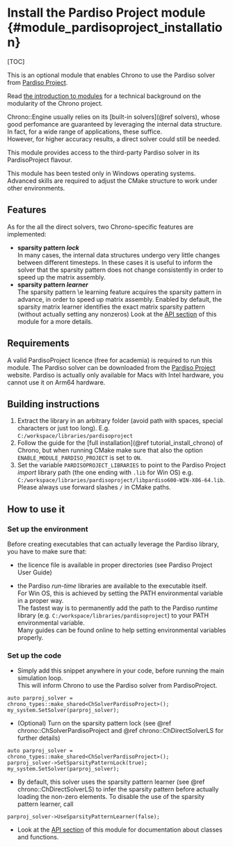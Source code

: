 Install the Pardiso Project module {#module_pardisoproject_installation}
==========================

[TOC]

This is an optional module that enables Chrono to use the Pardiso solver from [Pardiso Project](https://www.pardiso-project.org/).

Read [the introduction to modules](modularity.html) for a technical background on the modularity of the Chrono project.

Chrono::Engine usually relies on its [built-in solvers](@ref solvers), whose good perfomance are guaranteed by leveraging the internal data structure. 
In fact, for a wide range of applications, these suffice.<br>
However, for higher accuracy results, a direct solver could still be needed.

This module provides access to the third-party Pardiso solver in its PardisoProject flavour.

<div class="ce-warning"> 
This module has been tested only in Windows operating systems. Advanced skills are required to adjust the CMake structure to work under other environments.
</div>

## Features

As for the all the direct solvers, two Chrono-specific features are implemented:
- **sparsity pattern _lock_**<br>
    In many cases, the internal data structures undergo very little changes between different timesteps.
	In these cases it is useful to inform the solver that the sparsity pattern does not change consistently in order to speed up the matrix assembly.
- **sparsity pattern _learner_**<br>
    The sparsity pattern \e learning feature acquires the sparsity pattern in advance, in order to speed up matrix assembly. Enabled by default, the sparsity matrix learner identifies the exact matrix sparsity pattern (without actually setting any nonzeros)
Look at the [API section](group__pardisoproject__module.html) of this module for a more details.

## Requirements

A valid PardisoProject licence (free for academia) is required to run this module. The Pardiso solver can be downloaded from the [Pardiso Project](https://www.pardiso-project.org/) website. Pardiso is actually only available for Macs with Intel hardware, you cannot use it on Arm64 hardware. 

## Building instructions

1. Extract the library in an arbitrary folder (avoid path with spaces, special characters or just too long). E.g. `C:/workspace/libraries/pardisoproject`
2. Follow the guide for the [full installation](@ref tutorial_install_chrono) of Chrono, but when running CMake make sure that also the option `ENABLE_MODULE_PARDISO_PROJECT` is set to `ON`.
3. Set the variable `PARDISOPROJECT_LIBRARIES` to point to the Pardiso Project _import_ library path (the one ending with `.lib` for Win OS) e.g. `C:/workspace/libraries/pardisoproject/libpardiso600-WIN-X86-64.lib`. Please always use forward slashes `/` in CMake paths.



## How to use it

### Set up the environment

Before creating executables that can actually leverage the Pardiso library, you have to make sure that:

- the licence file is available in proper directories (see Pardiso Project User Guide)

- the Pardiso _run-time_ libraries are available to the executable itself.<br>
For Win OS, this is achieved by setting the PATH environmental variable in a proper way.<br>
The fastest way is to permanently add the path to the Pardiso _runtime_ library (e.g. `C:/workspace/libraries/pardisoproject`) to your PATH environmental variable.<br>
Many guides can be found online to help setting environmental variables properly.


### Set up the code

- Simply add this snippet anywhere in your code, before running the main simulation loop.<br>
This will inform Chrono to use the Pardiso solver from PardisoProject.
~~~{.cpp}
auto parproj_solver = chrono_types::make_shared<ChSolverPardisoProject>();
my_system.SetSolver(parproj_solver);
~~~


- (Optional) Turn on the sparsity pattern lock (see @ref chrono::ChSolverPardisoProject and @ref chrono::ChDirectSolverLS for further details)
~~~{.cpp}
auto parproj_solver = chrono_types::make_shared<ChSolverPardisoProject>();
parproj_solver->SetSparsityPatternLock(true);
my_system.SetSolver(parproj_solver);
~~~


- By default, this solver uses the sparsity pattern learner (see @ref chrono::ChDirectSolverLS) to infer the sparsity pattern before actually loading the non-zero elements.  To disable the use of the sparsity pattern learner, call 
~~~{.cpp}
parproj_solver->UseSparsityPatternLearner(false);
~~~


- Look at the [API section](group__pardisoproject__module.html) of this module for documentation about classes and functions.